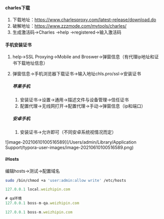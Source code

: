 #### charles下载

1. 下载地址：https://www.charlesproxy.com/latest-release/download.do
2. 破解地址：https://www.zzzmode.com/mytools/charles/
3. 生成激活码$\longrightarrow$Charles $\longrightarrow$help $\longrightarrow$registered$\longrightarrow$输入激活码

####  手机安装证书

1. help$\longrightarrow$SSL Proxying$\longrightarrow$Mobile and Broswer$\longrightarrow$弹窗信息（有代理ip地址和证书下载地址信息）

2. 弹窗信息$\longrightarrow$手机浏览器下载证书$\longrightarrow$输入地址chls.pro/ssl$\longrightarrow$安装证书

   ##### 苹果手机

   1. 安装证书$\longrightarrow$设置$\longrightarrow$通用$\longrightarrow$描述文件与设备管理$\longrightarrow$信任证书
   2. 配置代理$\longrightarrow$无线网打开$\longrightarrow$配置代理$\longrightarrow$手动$\longrightarrow$弹窗信息（ip和端口）

   ##### 安卓手机

   1. 安装证书$\longrightarrow$允许即可（不同安卓系统视情况而定）

![image-20210610100516589](/Users/admin/Library/Application Support/typora-user-images/image-20210610100516589.png)

#### iHosts

编辑hosts$\longrightarrow$测试$\longrightarrow$配置域名

```bash
sudo /bin/chmod +a 'user:admin:allow write' /etc/hosts
```



```javascript
127.0.0.1 local.weizhipin.com

# qa环境
127.0.0.1 boss-m-qa.weizhipin.com

127.0.0.1 boss-m.weizhipin.com
```


